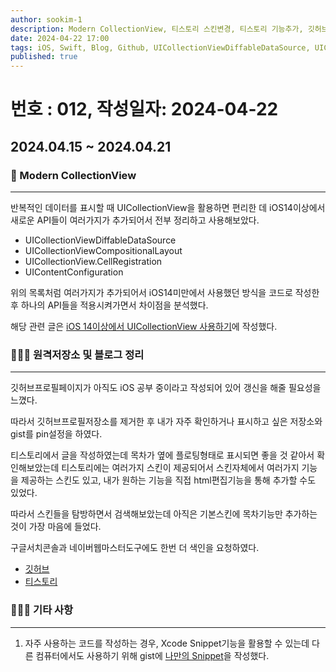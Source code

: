 ```yaml
---
author: sookim-1
description: Modern CollectionView, 티스토리 스킨변경, 티스토리 기능추가, 깃허브 저장소 정리
date: 2024-04-22 17:00
tags: iOS, Swift, Blog, Github, UICollectionViewDiffableDataSource, UICollectionViewCompositionalLayout, CellRegistration, CellConfiguration
published: true
---
```

# 번호 : 012, 작성일자: 2024-04-22

## 2024.04.15 ~ 2024.04.21
### 📱 Modern CollectionView
---

반복적인 데이터를 표시할 때 UICollectionView을 활용하면 편리한 데 iOS14이상에서 새로운 API들이 여러가지가 추가되어서 전부 정리하고 사용해보았다.

- UICollectionViewDiffableDataSource
- UICollectionViewCompositionalLayout
- UICollectionView.CellRegistration
- UIContentConfiguration

위의 목록처럼 여러가지가 추가되어서 iOS14미만에서 사용했던 방식을 코드로 작성한 후 하나의 API들을 적용시켜가면서 차이점을 분석했다.

해당 관련 글은 [iOS 14이상에서 UICollectionView 사용하기](https://sookim-1.tistory.com/entry/iOS-iOS-14이상에서-UICollectionView-사용하기)에 작성했다.

### 👨🏻‍💻 원격저장소 및 블로그 정리
---

깃허브프로필페이지가 아직도 iOS 공부 중이라고 작성되어 있어 갱신을 해줄 필요성을 느꼈다.

따라서 깃허브프로필저장소를 제거한 후 내가 자주 확인하거나 표시하고 싶은 저장소와 gist를 pin설정을 하였다.

티스토리에서 글을 작성하였는데 목차가 옆에 플로팅형태로 표시되면 좋을 것 같아서 확인해보았는데 티스토리에는 여러가지 스킨이 제공되어서 스킨자체에서 여러가지 기능을 제공하는 스킨도 있고, 내가 원하는 기능을 직접 html편집기능을 통해 추가할 수도 있었다.

따라서 스킨들을 탐방하면서 검색해보았는데 아직은 기본스킨에 목차기능만 추가하는 것이 가장 마음에 들었다.

구글서치콘솔과 네이버웹마스터도구에도 한번 더 색인을 요청하였다.

- [깃허브](https://github.com/sookim-1)
- [티스토리](https://sookim-1.tistory.com/)

### 🙋🏻‍♂️ 기타 사항
---

1. 자주 사용하는 코드를 작성하는 경우, Xcode Snippet기능을 활용할 수 있는데 다른 컴퓨터에서도 사용하기 위해 gist에 [나만의 Snippet](https://gist.github.com/sookim-1/04552ce57b1e154a165121c5f064637f)을 작성했다.
